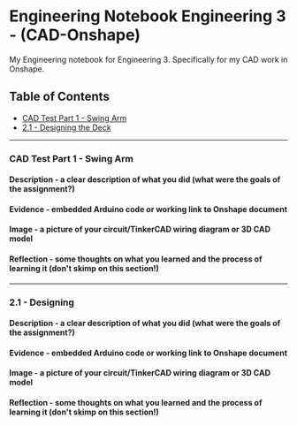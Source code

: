 # Engineering Notebook Engineering 3 - (CAD-Onshape)
My Engineering notebook for Engineering 3. Specifically for my CAD work in Onshape.

 <!-- Make sure to use all lowercase in the blue part and don't use the # sign -->

## Table of Contents
* [CAD Test Part 1 - Swing Arm](#cad-test-part-1---swing-arm)
* [2.1 - Designing the Deck](#2.1---designing)


---
### CAD Test Part 1 - Swing Arm

#### Description - a clear description of what you did (what were the goals of the assignment?)
#### Evidence - embedded Arduino code or working link to Onshape document
#### Image - a picture of your circuit/TinkerCAD wiring diagram or 3D CAD model
#### Reflection - some thoughts on what you learned and the process of learning it (don't skimp on this section!)
---

### 2.1 - Designing

#### Description - a clear description of what you did (what were the goals of the assignment?)
#### Evidence - embedded Arduino code or working link to Onshape document
#### Image - a picture of your circuit/TinkerCAD wiring diagram or 3D CAD model
#### Reflection - some thoughts on what you learned and the process of learning it (don't skimp on this section!)
